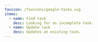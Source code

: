 ```yaml
---
favicon: /favicons/google-tasks.svg
items:
  - name: Find task
    desc: Looking for an incomplete task.
  - name: Update task
    desc: Updates an existing task.
---
```


<script setup>
  import CustomListing from '../../components/CustomListing.vue'
</script>

<CustomListing />
